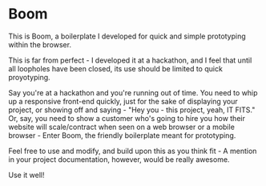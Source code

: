 Boom  	
====

This is Boom, a boilerplate I developed for quick and simple prototyping within the browser.

This is far from perfect - I developed it at a hackathon, and I feel that until all loopholes have been closed, its use should be limited to quick proyotyping.

Say you're at a hackathon and you're running out of time. You need to whip up a responsive front-end quickly, just for the sake of displaying your project, or showing off and saying - "Hey you - this project, yeah, IT FITS." 
Or, say, you need to show a customer who's going to hire you how their website will scale/contract when seen on a web browser or a mobile browser - Enter Boom, the friendly boilerplate meant for prototyping.

Feel free to use and modify, and build upon this as you think fit - A mention in your project documentation, however, would be really awesome.

Use it well!
